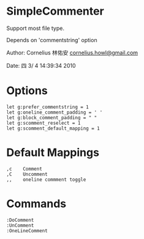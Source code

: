 
SimpleCommenter
===============
Support most file type.

Depends on 'commentstring' option

Author: Cornelius 林佑安 <cornelius.howl@gmail.com>

Date:   四  3/ 4 14:39:34 2010

Options
=======

    let g:prefer_commentstring = 1
    let g:oneline_comment_padding = ' '
    let g:block_comment_padding = " "
    let g:scomment_reselect = 1
    let g:scomment_default_mapping = 1

Default Mappings
================

    ,c    Comment
    ,C    Uncomment
    ,,    oneline commment toggle


Commands
========

    :DoComment
    :UnComment
    :OneLineComment




